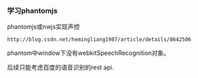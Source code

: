 ### 学习phantomjs

phantomjs或nwjs实现声控

    http://blog.csdn.net/hemingliang1987/article/details/8642506

phantom中window下没有webkitSpeechRecognition对象。

后续只能考虑百度的语音识别的rest api.
